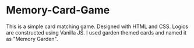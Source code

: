 # Memory-Card-Game
This is a simple card matching game. Designed with HTML and CSS. Logics are constructed using Vanilla JS. I used garden themed cards and named it as "Memory Garden".
